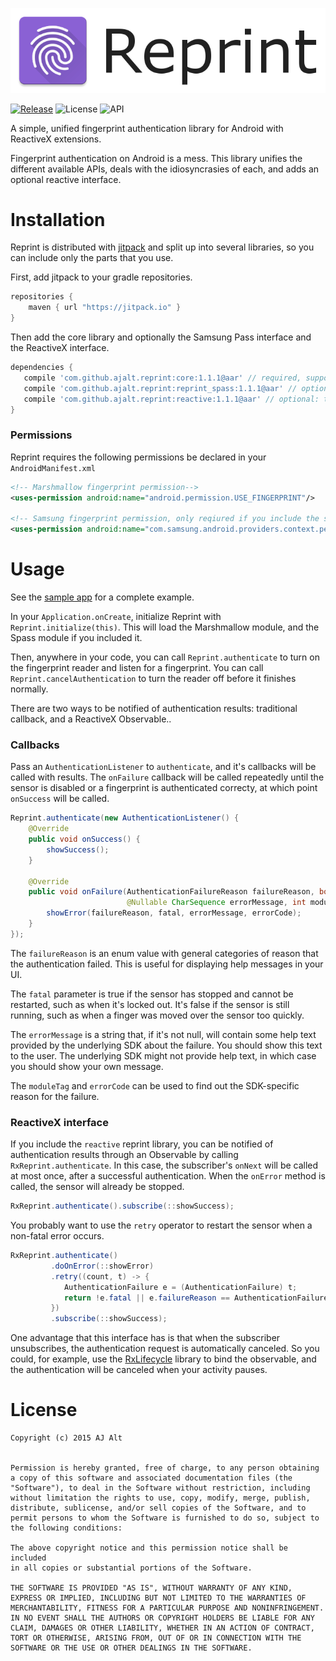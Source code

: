 ![Reprint](resources/banner.png)

[![Release](https://img.shields.io/github/tag/ajalt/reprint.svg?label=maven)](https://jitpack.io/#ajalt/reprint) ![License](http://img.shields.io/:license-mit-blue.svg) ![API](https://img.shields.io/badge/API-14%2B-blue.svg)

A simple, unified fingerprint authentication library for Android with
ReactiveX extensions.

Fingerprint authentication on Android is a mess. This library unifies the
different available APIs, deals with the idiosyncrasies of each, and adds an
optional reactive interface.

# Installation

Reprint is distributed with [jitpack](https://jitpack.io/) and split up into
several libraries, so you can include only the parts that you use.

First, add jitpack to your gradle repositories.

```groovy
repositories {
    maven { url "https://jitpack.io" }
}
```

Then add the core library and optionally the Samsung Pass interface and the
ReactiveX interface.

```groovy
dependencies {
   compile 'com.github.ajalt.reprint:core:1.1.1@aar' // required, supports marshmallow devices
   compile 'com.github.ajalt.reprint:reprint_spass:1.1.1@aar' // optional: support for pre-marshmallow Samsung devices
   compile 'com.github.ajalt.reprint:reactive:1.1.1@aar' // optional: the ReactiveX interface
}
``` 

### Permissions

Reprint requires the following permissions be declared in your `AndroidManifest.xml`

```xml
<!-- Marshmallow fingerprint permission-->
<uses-permission android:name="android.permission.USE_FINGERPRINT"/>

<!-- Samsung fingerprint permission, only reqiured if you include the spass module -->
<uses-permission android:name="com.samsung.android.providers.context.permission.WRITE_USE_APP_FEATURE_SURVEY"/>
```

# Usage

See the [sample app](sample/src/main/java/com/github/ajalt/reprint/MainActivity.java) for a complete example.

In your `Application.onCreate`, initialize Reprint with
`Reprint.initialize(this)`. This will load the Marshmallow module, and the
Spass module if you included it.

Then, anywhere in your code, you can call `Reprint.authenticate` to turn on
the fingerprint reader and listen for a fingerprint. You can call
`Reprint.cancelAuthentication` to turn the reader off before it finishes
normally. 

There are two ways to be notified of authentication results: traditional
callback, and a ReactiveX Observable..

### Callbacks

Pass an `AuthenticationListener` to `authenticate`, and it's callbacks will be
called with results. The `onFailure` callback will be called repeatedly until
the sensor is disabled or a fingerprint is authenticated correcty, at which
point `onSuccess` will be called.

```java
Reprint.authenticate(new AuthenticationListener() {
    @Override
    public void onSuccess() {
        showSuccess();
    }

    @Override
    public void onFailure(AuthenticationFailureReason failureReason, boolean fatal,
                          @Nullable CharSequence errorMessage, int moduleTag, int errorCode) {
        showError(failureReason, fatal, errorMessage, errorCode);
    }
});
```

The `failureReason` is an enum value with general categories of reason that
the authentication failed. This is useful for displaying help messages in your
UI.

The `fatal` parameter is true if the sensor has stopped and cannot be
restarted, such as when it's locked out. It's false if the sensor is still
running, such as when a finger was moved over the sensor too quickly.

The `errorMessage` is a string that, if it's not null, will contain some help
text provided by the underlying SDK about the failure. You should show this
text to the user. The underlying SDK might not provide help text, in which
case you should show your own message.

The `moduleTag` and `errorCode` can be used to find out the SDK-specific
reason for the failure.

### ReactiveX interface

If you include the `reactive` reprint library, you can be notified of
authentication results through an Observable by calling
`RxReprint.authenticate`. In this case, the subscriber's `onNext` will be
called at most once, after a successful authentication. When the `onError`
method is called, the sensor will already be stopped.

```java
RxReprint.authenticate().subscribe(::showSuccess);
```

You probably want to use the `retry` operator to restart the sensor when a
non-fatal error occurs.

```java
RxReprint.authenticate()
         .doOnError(::showError)
         .retry((count, t) -> {
            AuthenticationFailure e = (AuthenticationFailure) t;
            return !e.fatal || e.failureReason == AuthenticationFailureReason.TIMEOUT && count < 5;
         })
         .subscribe(::showSuccess);
```

One advantage that this interface has is that when the subscriber
unsubscribes, the authentication request is automatically canceled. So you
could, for example, use the
[RxLifecycle](https://github.com/trello/RxLifecycle) library to bind the
observable, and the authentication will be canceled when your activity
pauses.

# License

    Copyright (c) 2015 AJ Alt


    Permission is hereby granted, free of charge, to any person obtaining
    a copy of this software and associated documentation files (the
    "Software"), to deal in the Software without restriction, including
    without limitation the rights to use, copy, modify, merge, publish,
    distribute, sublicense, and/or sell copies of the Software, and to
    permit persons to whom the Software is furnished to do so, subject to
    the following conditions:

    The above copyright notice and this permission notice shall be included
    in all copies or substantial portions of the Software.

    THE SOFTWARE IS PROVIDED "AS IS", WITHOUT WARRANTY OF ANY KIND,
    EXPRESS OR IMPLIED, INCLUDING BUT NOT LIMITED TO THE WARRANTIES OF
    MERCHANTABILITY, FITNESS FOR A PARTICULAR PURPOSE AND NONINFRINGEMENT.
    IN NO EVENT SHALL THE AUTHORS OR COPYRIGHT HOLDERS BE LIABLE FOR ANY
    CLAIM, DAMAGES OR OTHER LIABILITY, WHETHER IN AN ACTION OF CONTRACT,
    TORT OR OTHERWISE, ARISING FROM, OUT OF OR IN CONNECTION WITH THE
    SOFTWARE OR THE USE OR OTHER DEALINGS IN THE SOFTWARE.
